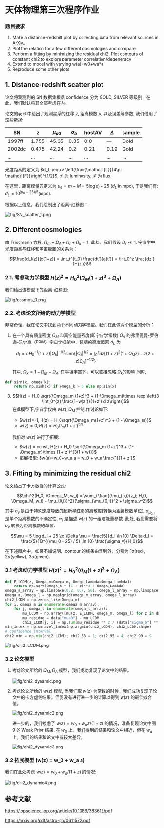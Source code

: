 # 天体物理第三次程序作业

### 题目要求

1. Make a distance-redshift plot by collecting data from relevant sources in [ArXiv](https://arxiv.org/pdf/astro-ph/0611572.pdf)。
2. Plot the relation for a few different cosmologies and compare
3. Perform a fitting by minimizing the residual chi2. Plot contours of constant chi2 to explore parameter correlation/degeneracy
4. Extend to model with varying w(a)=w0+wa*a
5. Reproduce some other plots

## 1. Distance-redshift scatter plot

论文将观测到的 SN 数据集根据 confidence 分为 GOLD, SILVER 等级别，在此，我们默认将其全部考虑在内。

论文的表 6 中给出了观测星系的红移 $z$, 距离模数 $\mu$, 以及误差等参数, 我们借用了这些数据:

| SN     | z     | $\mu_{a0}$ | $\sigma_b$ | hostAV | $\Delta$ | sample |
|--------|-------|------------|------------|--------|----------|----------|
| 1997ff | 1.755 | 45.35      | 0.35       | 0.0    | —        | Gold     |
| 2002dc | 0.475 | 42.24      | 0.2        | 0.21   | 0.19     | Gold     |
| ...    | ...   | ...        | ...        | ...    | ...      | ...      |

光度距离的定义为 $d_L \equiv \left(\frac{\mathcal{L}}{4\pi \mathcal{F}}\right)^{1/2}$, $\mathcal{L}$ 为 luminosity, $\mathcal{F}$ 为 flux.

在这里，距离模量的定义为 $\mu_0 = m - M = 5 \log d_l + 25$ ($d_L$ in mpc), 于是我们有: $d_L = 10^{(\mu_0 - 25) / 5}$(mpc).

根据以上信息，我们绘制出了距离-红移图：

![fig/SN_scatter_1.png](fig/SN_scatter_1.png)

## 2. Different cosmologies

由 Friedmann 方程, $\Omega_m + \Omega_\Lambda + \Omega_r + \Omega_k = 1$. 此处，我们假设 $\Omega_r \ll 1$. 宇宙学中光度距离与红移和宇宙膨胀的关系为：

$$\frac{d_l(z)}{c(1+z)} = \int_t^{t_0} \frac{dt'}{a(t')} = \int_0^z \frac{dz'}{H(z')}$$


### 2.1. 考虑动力学模型 $H(z)^2 = H_0^2 (\Omega_M (1+z)^3 + \Omega_\Lambda)$

我们给出该模型下的距离-红移图:

![fig/cosmos_0.png](fig/cosmos_0.png)

### 2.2. 考虑论文所给的动力学模型

非常奇怪，我在论文中找到两个不同动力学模型。我们在此做两个模型的分析：

1. 在一个具有质量密度 $\Omega_M$ 和真空能量密度(即宇宙学常数) $\Omega_\Lambda$ 的弗里德曼-罗伯逊-沃尔克（FRW）宇宙学框架中，预期的亮度距离 $d_L$​ 为

   $$d_L = cH_0^{-1}(1+z) |\Omega_k|^{-1/2} \text{sinn} \{|\Omega_k|^{1/2} \times \int_0^z dz [(1+z)^2(1+\Omega_M z)-z(2+z)\Omega_\Lambda]^{-1/2}\}$$

   其中, $\Omega_k = 1 - \Omega_M - \Omega_\Lambda$, 在平坦宇宙下，可以直接忽略 $\Omega_k$的影响.同时,
```python
def sinn(x, omega_k):
    return np.sinh(x) if omega_k > 0 else np.sin(x)
```

3. $$H(z) = H_0 \sqrt{\Omega_m (1+z)^3 + (1-\Omega_m)\times \exp \left(3 \int_0^{z} \frac{1+w(z')}{1+z'} d z\right)}$$
   在此模型下,宇宙学仅由 $w(z),\Omega_M$ 控制.作讨论如下:
    - $w(z)=-1, H(z) = H_0\sqrt{\Omega_m(1+z')^3 + (1 - \Omega_m)}$
    - $w(z) = 0, H(z) = H_0\Omega_m(1+z')^{3/2}$

    我们对 $w(z)$ 进行了拓展:
    - $w(z) = const, H(z) = H_0 \sqrt{\Omega_m (1+z')^3 + (1-\Omega_m)\times  (1 + z')^{3(1 + w)}}$
    - 拓展模型: $w(a)=w_0+w_a a = w_0 + w_a \frac{1}{1 + z'}$

## 3. Fitting by minimizing the residual chi2

论文给出了卡方数值的计算公式: 

$$\chi^2(H_0, \Omega_M, w_i) = \sum_i \frac{(\mu_{p,i}(z_i; H_0, \Omega_M, w_i) - \mu_{0,i})^2}{\sigma_{\mu_{0,i}}^2 + \sigma_v^2}$$ 

其中 $\sigma_v$ 是由于特殊速度导致的超新星红移的离散度(转换为距离模数单位), $\sigma_{\mu_{0,i}}$ 是单个距离模数的不确定性, $w_i$ 是描述 $w(z)$ 的一组暗能量参数. 此处, 我们需要将 $\sigma_v$ 转换为距离模数的单位: 

$$\mu = 5 \log d_l + 25 \to \Delta \mu = \frac{5}{d_l \ln 10} \Delta d_l = \frac{5}{10^{(\mu_0 - 25) / 5} \ln 10} \frac{\sigma_v}{H_0}$$

在下述图片中，如果不加说明，contour 的线条由里到外，分别为 $1\sigma$(red), $2\sigma$(yellow), $3\sigma$(green).

### 3.1 考虑动力学模型 $H(z)^2 = H_0^2 (\Omega_M (1+z)^3 + \Omega_\Lambda)$

```python
def E_LCDM(z, Omega_m=Omega_m, Omega_Lambda=Omega_Lambda):
    return np.sqrt(Omega_m * (1 + z)**3 + Omega_Lambda)
omega_m_array = np.linspace(0.2, 0.7, 50); omega_l_array = np.linspace(0.1, 1, 50)
Omega_m, Omega_l = np.meshgrid(omega_m_array, omega_l_array)
chi2_LCDM = np.zeros_like(Omega_m)
for i, omega_m in enumerate(omega_m_array):
    for j, omega_l in enumerate(omega_l_array):
        mu_LCDM = np.array([mu(z, E_LCDM, omega_m, omega_l) for z in data["z"]])
        mu_residue = data["mua0"] - mu_LCDM
        chi2_LCDM[j, i] = np.sum(mu_residue ** 2 / (data["sigma_b"] ** 2 + data["Sigma_v_in_mu"] ** 2))
min_index = np.unravel_index(np.argmin(chi2_LCDM), chi2_LCDM.shape)
# confidence interval
chi2_min = np.min(chi2_LCDM); chi2_68 = 1; chi2_95 = 4; chi2_99 = 9 
```

![fig/chi2_LCDM.png](fig/chi2_LCDM.png)

### 3.2 论文模型

1. 考虑论文所给的 $\Omega_M, \Omega_\Lambda$ 模型，我们成功复现了论文中的结果。

    ![fig/chi2_dynamic.png](fig/chi2_dynamic.png)

2. 考虑论文所给的 $w(z)$ 模型, 当我们取 $w(z)$ 为常数的时候，我们成功复现了论文中的卡方虚线结果。但我没有进行进一步的计算以得到 $w(z)$ 的最佳拟合值。

    ![fig/chi2_dynamic2.png](fig/chi2_dynamic2.png)

    进一步的，我们考虑了 $w(z) = w_0 + w_a z / (1 + z)$ 的情况，准备复现论文中图 9 的 Weak Prior 结果. 在 $w_0$ 上，我们得到的结果和论文中相近，但在 $w_a$ 上，我们的结果和论文中有较大差异。

    ![fig/chi2_dynamic3.png](fig/chi2_dynamic3.png)

### 3.2 拓展模型 \(w(z) = w_0 + w_a a\)

我们在此处考虑 $w(z) = w_0 + w_a /(1+z)$ 的情况: 

![fig/chi2_dynamic4.png](fig/chi2_dynamic4.png)

## 参考文献
https://iopscience.iop.org/article/10.1086/383612/pdf

https://arxiv.org/pdf/astro-ph/0611572.pdf
